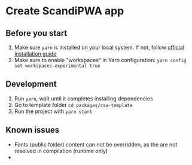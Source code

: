 # Create ScandiPWA app

## Before you start

1. Make sure `yarn` is installed on your local system. If not, follow [official installation guide](https://classic.yarnpkg.com/en/docs/install/#debian-stable)
2. Make sure to enable "workspaces" in Yarn configuration: `yarn config set workspaces-experimental true`

## Development

1. Run `yarn`, wait until it completes installing dependencies
2. Go to template folder `cd packages/csa-template`
3. Run the project with `yarn start`

## Known issues

- Fonts (public folder) content can not be overridden, as the are not resolved in compilation (runtime only)
- 

